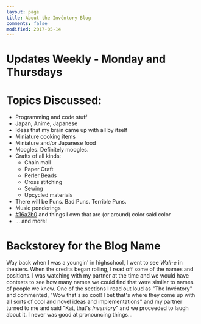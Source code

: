 ```yaml
---
layout: page
title: About the Invéntory Blog
comments: false
modified: 2017-05-14
---
```


# Updates Weekly - Monday and Thursdays

# Topics Discussed:
- Programming and code stuff
- Japan, Anime, Japanese
- Ideas that my brain came up with all by itself
- Miniature cooking items
- Miniature and/or Japanese food
- Moogles. Definitely moogles. 
- Crafts of all kinds:
    - Chain mail
    - Paper Craft
    - Perler Beads
    - Cross stitching
    - Sewing
    - Upcycled materials
- There will be Puns. Bad Puns. Terrible Puns.
- Music ponderings
- [#16a2b0](https://www.google.com/search?q=%239a5b84&oq=%239a5b84&aqs=chrome..69i57.635j0j4&sourceid=chrome&ie=UTF-8#q=%2316a2b0) and things I own that are (or around)  color said color
- ... and more!

# Backstorey for the Blog Name

Way back when I was a youngin' in highschool, I went to see _Wall-e_ in theaters. When the credits began rolling, I read off some of the names and positions. I was watching with my partner at the time and we would have contests to see how many names we could find that were similar to names of people we knew. One of the sections I read out loud as "The Invéntory" and commented, "Wow that's so cool! I bet that's where they come up with all sorts of cool and novel ideas and implementations" and my partner turned to me and said "Kat, that's _Inventory_" and we proceeded to laugh about it. I never was good at pronouncing things...